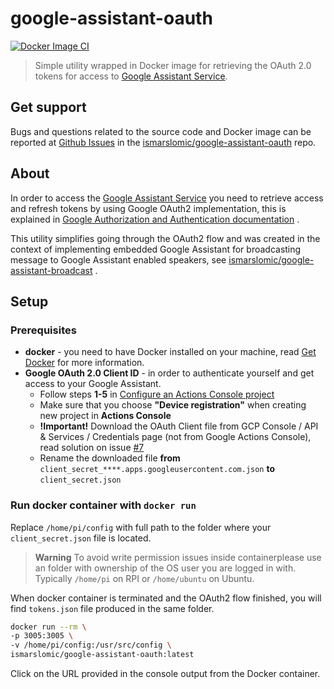 # google-assistant-oauth

[![Docker Image CI](https://github.com/ismarslomic/google-assistant-oauth/actions/workflows/docker-image.yml/badge.svg?branch=main)](https://github.com/ismarslomic/google-assistant-oauth/actions/workflows/docker-image.yml)
> Simple utility wrapped in Docker image for retrieving the OAuth 2.0 tokens for access to
> [Google Assistant Service](https://developers.google.com/assistant/sdk/overview#google_assistant_service).

## Get support

Bugs and questions related to the source code and Docker image can be reported at
[Github Issues](https://github.com/ismarslomic/google-assistant-oauth/issues) in the
[ismarslomic/google-assistant-oauth](https://github.com/ismarslomic/google-assistant-oauth) repo.


## About

In order to access the
[Google Assistant Service](https://developers.google.com/assistant/sdk/overview#google_assistant_service)
you need to retrieve access and refresh tokens by using Google OAuth2 implementation, this is
explained in
[Google Authorization and Authentication documentation](https://developers.google.com/identity/protocols/oauth2/openid-connect)
.

This utility simplifies going through the OAuth2 flow and was created in the context of implementing
embedded Google Assistant for broadcasting message to Google Assistant enabled speakers,
see [ismarslomic/google-assistant-broadcast](https://github.com/ismarslomic/google-assistant-broadcast)
.

## Setup

### Prerequisites

- **docker** - you need to have Docker installed on your machine,
  read [Get Docker](https://docs.docker.com/get-docker/) for more information.
- **Google OAuth 2.0 Client ID** - in order to authenticate yourself and get access to your Google
  Assistant.
    - Follow steps **1-5**
      in [Configure an Actions Console project](https://developers.google.com/assistant/sdk/guides/service/python/embed/config-dev-project-and-account)
    - Make sure that you choose **"Device registration"** when creating new project in **Actions
      Console**
    - **!Important!** Download the OAuth Client file from GCP Console / API & Services / Credentials page (not from Google Actions Console), read solution on issue [#7](https://github.com/ismarslomic/google-assistant-broadcast/issues/7#issuecomment-1151601639)
    - Rename the downloaded file **from** `client_secret_****.apps.googleusercontent.com.json` **to** `client_secret.json`

### Run docker container with `docker run`
Replace `/home/pi/config` with full path to the folder where your `client_secret.json` file is
located.

> **Warning**
> To avoid write permission issues inside containerplease use an folder with ownership of the OS user you are logged in with. Typically `/home/pi` on RPI or `/home/ubuntu` on Ubuntu.

When docker container is terminated and the OAuth2 flow finished, you will find `tokens.json`
file produced in the same folder.

```bash
docker run --rm \
-p 3005:3005 \
-v /home/pi/config:/usr/src/config \
ismarslomic/google-assistant-oauth:latest
```

Click on the URL provided in the console output from the Docker container.


